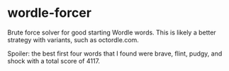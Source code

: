 # wordle-forcer
Brute force solver for good starting Wordle words. This is likely a better strategy with variants, such as octordle.com.

Spoiler: the best first four words that I found were brave, flint, pudgy, and shock with a total score of 4117.
